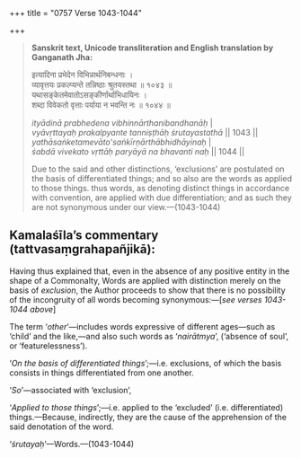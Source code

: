 +++
title = "0757 Verse 1043-1044"

+++
> **Sanskrit text, Unicode transliteration and English translation by Ganganath Jha:** 
>
> इत्यादिना प्रभेदेन विभिन्नार्थनिबन्धनाः ।  
> व्यावृत्तयः प्रकल्प्यन्ते तन्निष्ठाः श्रुतयस्तथा ॥ १०४३ ॥  
> यथासङ्केतमेवातोऽसङ्कीर्णार्थाभिधायिनः ।  
> शब्दा विवेकतो वृत्ताः पर्याया न भवन्ति नः ॥ १०४४ ॥ 
>
> *ityādinā prabhedena vibhinnārthanibandhanāḥ* \|  
> *vyāvṛttayaḥ prakalpyante tanniṣṭhāḥ śrutayastathā* \|\| 1043 \|\|  
> *yathāsaṅketamevāto'saṅkīrṇārthābhidhāyinaḥ* \|  
> *śabdā vivekato vṛttāḥ paryāyā na bhavanti naḥ* \|\| 1044 \|\| 
>
> Due to the said and other distinctions, ‘exclusions’ are postulated on the basis of differentiated things; and so also are the words as applied to those things. thus words, as denoting distinct things in accordance with convention, are applied with due differentiation; and as such they are not synonymous under our view.—(1043-1044)



## Kamalaśīla’s commentary (tattvasaṃgrahapañjikā):

Having thus explained that, even in the absence of any positive entity in the shape of a Commonalty, Words are applied with distinction merely on the basis of *exclusion*, the Author proceeds to show that there is no possibility of the incongruity of all words becoming synonymous:—[*see verses 1043-1044 above*]

The term ‘*other*’—includes words expressive of different ages—such as ‘child’ and the like,—and also such words as ‘*nairātmya*’, (‘absence of soul’, or ‘featurelessness’).

‘*On the basis of differentiated things*’;—i.e. exclusions, of which the basis consists in things differentiated from one another.

‘*So*’—associated with ‘exclusion’,

‘*Applied to those things*’;—i.e. applied to the ‘excluded’ (i.e. differentiated) things.—Because, indirectly, they are the cause of the apprehension of the said denotation of the word.

‘*śrutayaḥ*’—Words.—(1043-1044)


